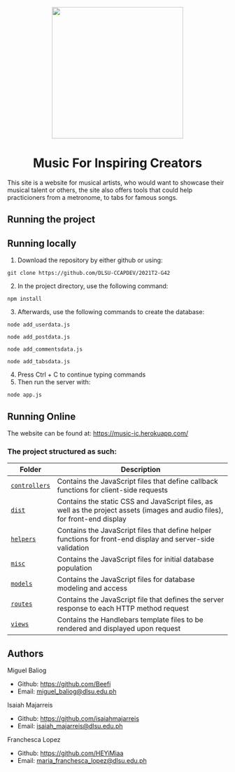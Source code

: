 <p align = "center">
<img src = "https://github.com/DLSU-CCAPDEV/2021T2-G42/blob/Phase-3/dist/images/logo.png" width = "300">
</p>

<div align = "center">
  <h1> Music For Inspiring Creators </h1>
</div>

This site is a website for musical artists, who would want to showcase their musical talent or others, the site also offers tools that could help practicioners from a metronome, to tabs for famous songs.

<h2> Running the project </h2>

## Running locally

1. Download the repository by either github or using:
```
git clone https://github.com/DLSU-CCAPDEV/2021T2-G42
```
2. In the project directory, use the following command:
```
npm install
```
3. Afterwards, use the following commands to create the database:
```
node add_userdata.js
```
```
node add_postdata.js
```
```
node add_commentsdata.js
```
```
node add_tabsdata.js
```
4. Press Ctrl + C to continue typing commands
5. Then run the server with:
```
node app.js
```

## Running Online

The website can be found at: https://music-ic.herokuapp.com/

### The project structured as such:

| Folder | Description |
| --- | --- |
| <a href = "https://github.com/DLSU-CCAPDEV/2021T2-G42/tree/main/controllers"><code>controllers</code></a> | Contains the JavaScript files that define callback functions for client-side requests |
| <a href = "https://github.com/DLSU-CCAPDEV/2021T2-G42/tree/main/dist"><code>dist</code></a> | Contains the static CSS and JavaScript files, as well as the project assets (images and audio files), for front-end display |
| <a href = "https://github.com/DLSU-CCAPDEV/2021T2-G42/tree/main/helpers"><code>helpers</code> | Contains the JavaScript files that define helper functions for front-end display and server-side validation | 
| <a href = "https://github.com/DLSU-CCAPDEV/2021T2-G42/tree/main/misc"><code>misc</code></a> | Contains the JavaScript files for initial database population |
| <a href = "https://github.com/DLSU-CCAPDEV/2021T2-G42/tree/main/models"><code>models</code></a> | Contains the JavaScript files for database modeling and access | 
| <a href = "https://github.com/DLSU-CCAPDEV/2021T2-G42/tree/main/routes"><code>routes</code></a> | Contains the JavaScript file that defines the server response to each HTTP method request |
| <a href = "https://github.com/DLSU-CCAPDEV/2021T2-G42/tree/main/views"><code>views</code></a> | Contains the Handlebars template files to be rendered and displayed upon request |

## Authors

Miguel Baliog
  - Github: https://github.com/Beefi
  - Email: miguel_baliog@dlsu.edu.ph

Isaiah Majarreis
  - Github: https://github.com/isaiahmajarreis
  - Email: isaiah_majarreis@dlsu.edu.ph

Franchesca Lopez
  - Github: https://github.com/HEYiMiaa
  - Email: maria_franchesca_lopez@dlsu.edu.ph